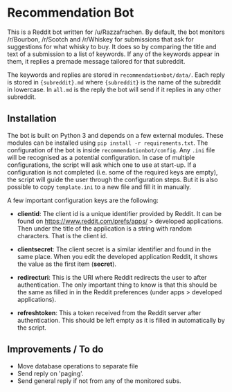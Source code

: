 # Recommendation Bot

This is a Reddit bot written for /u/Razzafrachen. By default, the bot monitors /r/Bourbon, /r/Scotch and /r/Whiskey for submissions that ask for suggestions for what whisky to buy.
It does so by comparing the title and text of a submission to a list of keywords. If any of the keywords appear in them, it replies a premade message tailored for that subreddit.

The keywords and replies are stored in `recommendationbot/data/`. Each reply is stored in `{subreddit}.md` where `{subreddit}` is the name of the subreddit in lowercase. In `all.md` is the reply the bot will send if it replies in any other subreddit.

## Installation
The bot is built on Python 3 and depends on a few external modules. These modules can be installed using `pip install -r requirements.txt`.
The configuration of the bot is inside `recommendationbot/config`. Any `.ini` file will be recognised as a potential configuration. In case of multiple configurations, the script will ask which one to use at start-up.
If a configuration is not completed (i.e. some of the required keys are empty), the script will guide the user through the configuration steps. But it is also possible to copy `template.ini` to a new file and fill it in manually.

A few important configuration keys are the following:

* **clientid**:
The client id is a unique identifier provided by Reddit. It can be found on https://www.reddit.com/prefs/apps/ > developed applications. Then under the title of the application is a string with random characters. That is the client id.

* **clientsecret**:
The client secret is a similar identifier and found in the same place. When you edit the developed application Reddit, it shows the value as the first item (**secret**).

* **redirecturi**:
This is the URI where Reddit redirects the user to after authentication. The only important thing to know is that this should be the same as filled in in the Reddit preferences (under apps > developed applications).

* **refreshtoken**:
This a token received from the Reddit server after authentication. This should be left empty as it is filled in automatically by the script.

## Improvements / To do
* Move database operations to separate file
* Send reply on 'paging'.
* Send general reply if not from any of the monitored subs.

